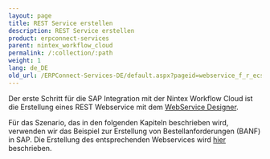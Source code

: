 ```yaml
---
layout: page
title: REST Service erstellen
description: REST Service erstellen
product: erpconnect-services
parent: nintex_workflow_cloud
permalink: /:collection/:path
weight: 1
lang: de_DE
old_url: /ERPConnect-Services-DE/default.aspx?pageid=webservice_f_r_ecs_core_anlegen
---
```


Der erste Schritt für die SAP Integration mit der Nintex Workflow Cloud ist die Erstellung eines REST Webservice mit dem [WebService Designer](). 

Für das Szenario, das in den folgenden Kapiteln beschrieben wird, verwenden wir das Beispiel zur Erstellung von Bestellanforderungen (BANF) in SAP. Die Erstellung des entsprechenden Webservices wird [hier]() beschrieben. 


